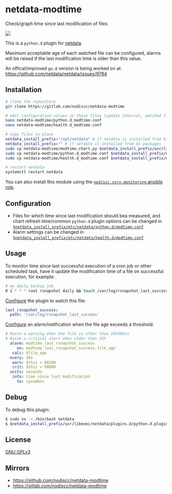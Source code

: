 # netdata-modtime

Check/graph time since last modification of files

![](https://i.imgur.com/kP91ldr.png)

This is a `python.d` plugin for [netdata](https://my-netdata.io/).

Maximum acceptable age of each watched file can be configured, alarms will be raised if the last modification time is older than this value.

An offical/improved `go.d` version is being worked on at https://github.com/netdata/netdata/issues/9794


## Installation

```bash
# clone the repository
git clone https://gitlab.com/nodiscc/netdata-modtime

# edit configuration values in these files (update interval, watched files, alarm thresholds...)
nano netdata-modtime/python.d_modtime.conf
nano netdata-modtime/health.d_modtime.conf

# copy files in place
netdata_install_prefix="/opt/netdata" # if netdata is installed from binary/.run script
netdata_install_prefix="" # if netdata is installed from OS packages
sudo cp netdata-modtime/modtime.chart.py $netdata_install_prefix/usr/libexec/netdata/python.d/
sudo cp netdata-modtime/python.d_modtime.conf $netdata_install_prefix/etc/netdata/python.d/modtime.conf
sudo cp netdata-modtime/health.d_modtime.conf $netdata_install_prefix/etc/netdata/health.d/modtime.conf

# restart netdata
systemctl restart netdata

```

You can also install this module using the [`nodiscc.xsrv.monitoring` ansible role](https://gitlab.com/nodiscc/xsrv/-/tree/master/roles/monitoring).


## Configuration

- Files for which time since last modification should bea measured, and chart refresh time/common `python.d` plugin options can be changed in [`$netdata_install_prefix/etc/netdata/python.d/modtime.conf`](python.d_modtime.conf)
- Alarm settings can be changed in [`$netdata_install_prefix/etc/netdata/health.d/modtime.conf`](health.d_modtime.conf)

## Usage

To monitor time since last successful execution of a cron job or other scheduled task, have it update the modification time of a file on successful execution, for example:

```bash
# my daily backup job
0 1 * * * root rsnapshot daily && touch /var/log/rsnapshot_last_success
```

[Configure](python.d_modtime.conf) the plugin to watch this file:

```yaml
last_rsnapshot_success:
  path: '/var/log/rsnapshot_last_success'
```

[Configure](health.d_modtime.conf) an alarm/notification when the file age exceeds a threshold.

```yaml
# Raise a warning when the file is older than 24h30min
# Raise a critical alert when older than 25h
  alarm: modtime_last_rsnapshot_success
     on: modtime_last_rsnapshot_success.file_age
   calc: $file_age
  every: 10s
   warn: $this > 88200
   crit: $this > 90000
  units: seconds
   info: time since last modification
     to: sysadmin
```

## Debug

To debug this plugin:

```bash
$ sudo su -s /bin/bash netdata
$ $netdata_install_prefix/usr/libexec/netdata/plugins.d/python.d.plugin 1  debug trace modtime
```


## License

[GNU GPLv3](LICENSE)

## Mirrors

- https://github.com/nodiscc/netdata-modtime
- https://gitlab.com/nodiscc/netdata-modtime

